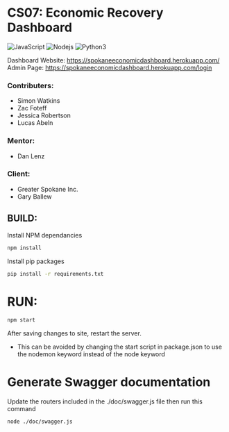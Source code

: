 CS07: Economic Recovery Dashboard
==========
![JavaScript](https://img.shields.io/badge/-JavaScript-black?style=flat&logo=javascript)
![Nodejs](https://img.shields.io/badge/-Node.js-black?style=flat&logo=Node.js)
![Python3](https://img.shields.io/badge/Python-3776AB?style=flat&logo=python&logoColor=white)

Dashboard Website: https://spokaneeconomicdashboard.herokuapp.com/
Admin Page: https://spokaneeconomicdashboard.herokuapp.com/login

### Contributers:
* Simon Watkins
* Zac Foteff
* Jessica Robertson
* Lucas Abeln

### Mentor:
* Dan Lenz

### Client:
* Greater Spokane Inc.
* Gary Ballew

## BUILD:
Install NPM dependancies
```bash
npm install
```

Install pip packages
```bash
pip install -r requirements.txt
```

# RUN: 
```bash
npm start
```
After saving changes to site, restart the server.

* This can be avoided by changing the start script in package.json to use 
the nodemon keyword instead of the node keyword

# Generate Swagger documentation
Update the routers included in the ./doc/swagger.js file then run this command
```bash
node ./doc/swagger.js
```
